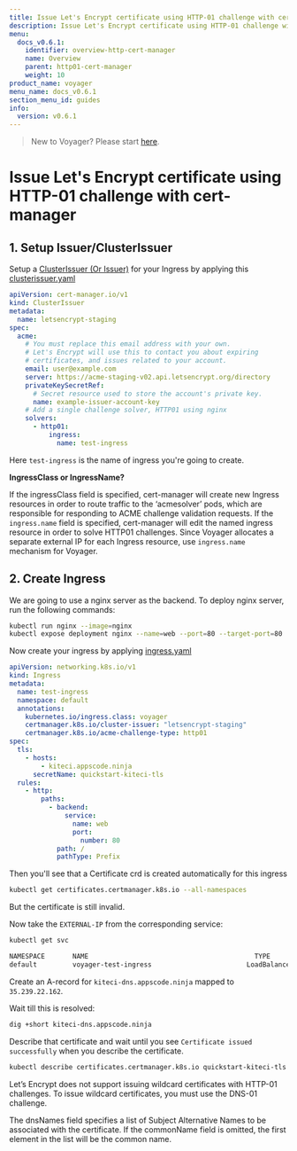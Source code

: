 ```yaml
---
title: Issue Let's Encrypt certificate using HTTP-01 challenge with cert-manager
description: Issue Let's Encrypt certificate using HTTP-01 challenge with cert-manager in Kubernetes
menu:
  docs_v0.6.1:
    identifier: overview-http-cert-manager
    name: Overview
    parent: http01-cert-manager
    weight: 10
product_name: voyager
menu_name: docs_v0.6.1
section_menu_id: guides
info:
  version: v0.6.1
---
```


> New to Voyager? Please start [here](/docs/v0.6.1/concepts/overview).

# Issue Let's Encrypt certificate using HTTP-01 challenge with cert-manager

## 1. Setup Issuer/ClusterIssuer

Setup a [ClusterIssuer (Or Issuer)](/docs/v0.6.1/guides/cert-manager/get-started) for your Ingress by applying
this [clusterissuer.yaml](/docs/v0.6.1/examples/cert-manager/http/clusterissuer.yaml)

<!-- https://docs.cert-manager.io/en/latest/tasks/issuers/setup-acme/http01/index.html -->

```yaml
apiVersion: cert-manager.io/v1
kind: ClusterIssuer
metadata:
  name: letsencrypt-staging
spec:
  acme:
    # You must replace this email address with your own.
    # Let's Encrypt will use this to contact you about expiring
    # certificates, and issues related to your account.
    email: user@example.com
    server: https://acme-staging-v02.api.letsencrypt.org/directory
    privateKeySecretRef:
      # Secret resource used to store the account's private key.
      name: example-issuer-account-key
    # Add a single challenge solver, HTTP01 using nginx
    solvers:
      - http01:
          ingress:
            name: test-ingress
```

Here `test-ingress` is the name of ingress you're going to create.

**IngressClass or IngressName?**

If the ingressClass field is specified, cert-manager will create new Ingress resources in order to route traffic to the ‘acmesolver’ pods, which are responsible for responding to ACME challenge validation requests. If the `ingress.name` field is specified, cert-manager will edit the named ingress resource in order to solve HTTP01 challenges. Since Voyager allocates a separate external IP for each Ingress resource, use `ingress.name` mechanism for Voyager.

## 2. Create Ingress

We are going to use a nginx server as the backend. To deploy nginx server, run the following commands:

```bash
kubectl run nginx --image=nginx
kubectl expose deployment nginx --name=web --port=80 --target-port=80
```

Now create your ingress by applying [ingress.yaml](/docs/v0.6.1/examples/cert-manager/http/ingress.yaml)

```yaml
apiVersion: networking.k8s.io/v1
kind: Ingress
metadata:
  name: test-ingress
  namespace: default
  annotations:
    kubernetes.io/ingress.class: voyager
    certmanager.k8s.io/cluster-issuer: "letsencrypt-staging"
    certmanager.k8s.io/acme-challenge-type: http01
spec:
  tls:
    - hosts:
        - kiteci.appscode.ninja
      secretName: quickstart-kiteci-tls
  rules:
    - http:
        paths:
          - backend:
              service:
                name: web
                port:
                  number: 80
            path: /
            pathType: Prefix
```

Then you'll see that a Certificate crd is created automatically for this ingress

```bash
kubectl get certificates.certmanager.k8s.io --all-namespaces
```

But the certificate is still invalid.

Now take the `EXTERNAL-IP` from the corresponding service:

```bash
kubectl get svc
```

```bash
NAMESPACE       NAME                                          TYPE           CLUSTER-IP     EXTERNAL-IP       PORT(S)                      AGE
default         voyager-test-ingress                        LoadBalancer   10.7.249.7     35.239.22.162     80:31919/TCP,443:32751/TCP   44s
```

Create an A-record for `kiteci-dns.appscode.ninja` mapped to `35.239.22.162`.

Wait till this is resolved:

```bash
dig +short kiteci-dns.appscode.ninja
```

Describe that certificate and wait until you see `Certificate issued successfully` when you describe the certificate.

```bash
kubectl describe certificates.certmanager.k8s.io quickstart-kiteci-tls
```

Let’s Encrypt does not support issuing wildcard certificates with HTTP-01 challenges. To issue wildcard certificates, you must use the DNS-01 challenge.

The dnsNames field specifies a list of Subject Alternative Names to be associated with the certificate. If the commonName field is omitted, the first element in the list will be the common name.
